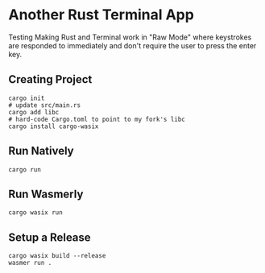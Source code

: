 # Another Rust Terminal App 

Testing Making Rust and Terminal work in "Raw Mode" where keystrokes are responded to immediately and don't require the user to press the enter key.

## Creating Project

```
cargo init
# update src/main.rs
cargo add libc
# hard-code Cargo.toml to point to my fork's libc
cargo install cargo-wasix
```

## Run Natively

```
cargo run
```

## Run Wasmerly

```
cargo wasix run
```

## Setup a Release

```
cargo wasix build --release
wasmer run .
```

